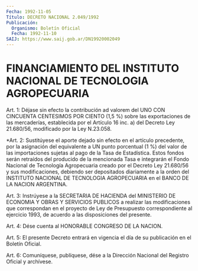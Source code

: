 ```yaml
---
Fecha: 1992-11-05
Título: DECRETO NACIONAL 2.049/1992
Publicación:
  Organismo: Boletín Oficial
  Fecha: 1992-11-10
SAIJ: https://www.saij.gob.ar/DN19920002049
---
```

# FINANCIAMIENTO DEL INSTITUTO NACIONAL DE TECNOLOGIA AGROPECUARIA

<a id="1"></a>
Art.  1:  Déjase sin efecto la contribución ad valorem del UNO CON CINCUENTA CENTESIMOS POR CIENTO (1,5 %) sobre las exportaciones de  las  mercaderías,  establecida por el Artículo 16 inc. a) del Decreto Ley 21.680/56, modificado  por la Ley N.23.058.

<a id="2"></a>
*Art. 2: Sustitúyese el aporte dejado sin efecto en el artículo precedente,    por   la  asignación  del  equivalente  a  UN  punto porcentual (1 %) del  valor de las importaciones sujetas al pago de la Tasa de Estadística.  Estos fondos serán retraídos del producido de la mencionada Tasa e integrarán  el Fondo Nacional de Tecnología Agropecuaria creado por el Decreto Ley 21.680/56 y sus modificaciones, debiendo ser depositados  diariamente  a  la  orden del  INSTITUTO  NACIONAL  DE TECNOLOGIA AGROPECUARIA en el BANCO DE LA NACION ARGENTINA.

<a id="3"></a>
Art.  3: Instrúyese a la SECRETARIA DE HACIENDA del MINISTERIO DE ECONOMIA Y OBRAS Y SERVICIOS PUBLICOS a realizar las modificaciones    que   correspondan  en  el  proyecto  de  Ley  de Presupuesto correspondiente  al  ejercicio  1993,  de acuerdo a las disposiciones del presente.

<a id="4"></a>
Art.  4:  Dése  cuenta  al  HONORABLE  CONGRESO  DE LA NACION.

<a id="5"></a>
Art.  5:  El presente Decreto entrará en vigencia el día de su publicación en el Boletín Oficial.

<a id="6"></a>
Art.  6: Comuníquese, publíquese, dése a la Dirección Nacional del Registro Oficial y archívese.